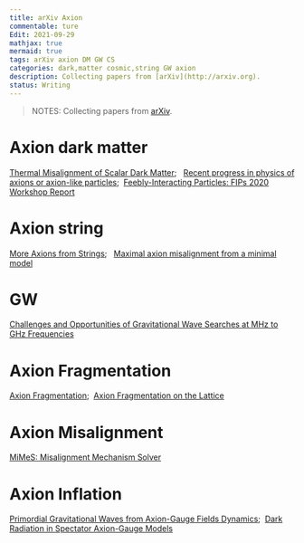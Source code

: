 ```yaml
---
title: arXiv Axion
commentable: ture
Edit: 2021-09-29
mathjax: true
mermaid: true
tags: arXiv axion DM GW CS
categories: dark,matter cosmic,string GW axion
description: Collecting papers from [arXiv](http://arxiv.org).
status: Writing
---
```

>NOTES: Collecting papers from [arXiv](http://arxiv.org).

# Axion dark matter
[Thermal Misalignment of Scalar Dark Matter](https://arxiv.org/pdf/2109.04476.pdf);&nbsp;&nbsp; [Recent progress in physics of axions or axion-like particles](https://arxiv.org/pdf/2012.05029.pdf);&nbsp;&nbsp;[Feebly-Interacting Particles: FIPs 2020 Workshop Report](https://arxiv.org/pdf/2102.12143.pdf)

# Axion string
[More Axions from Strings](https://arxiv.org/pdf/2007.04990.pdf);&nbsp;&nbsp; [Maximal axion misalignment from a minimal model](https://arxiv.org/pdf/2006.07379.pdf)

# GW
[Challenges and Opportunities of Gravitational Wave Searches at MHz to GHz Frequencies](https://arxiv.org/pdf/2011.12414.pdf)

# Axion Fragmentation 
[Axion Fragmentation](https://arxiv.org/pdf/1911.08472.pdf);&nbsp;&nbsp;[Axion Fragmentation on the Lattice](https://arxiv.org/pdf/2109.13823.pdf)

# Axion Misalignment 
[MiMeS: Misalignment Mechanism Solver](https://arxiv.org/pdf/2110.12253.pdf)

# Axion Inflation
[Primordial Gravitational Waves from Axion-Gauge Fields Dynamics](https://arxiv.org/pdf/1608.04216.pdf);&nbsp;&nbsp;[Dark Radiation in Spectator Axion-Gauge Models
](https://arxiv.org/pdf/2110.12936.pdf)
